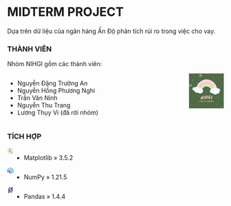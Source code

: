# MIDTERM PROJECT
Dựa trên dữ liệu của ngân hàng Ấn Độ phân tích rủi ro trong việc cho vay.

### THÀNH VIÊN
Nhóm NIHGI gồm các thành viên:

<img src='https://raw.githubusercontent.com/Nihgi-DA08/Midterm-Project/main/pic/1.jpg?token=GHSAT0AAAAAAB7ZU523IUHPCMZVIHNIQDMEZAOCIRA' align='right' width='16%' height='16%'></img>
<div style='display:flex;'>

- Nguyễn Đặng Trường An
- Nguyễn Hồng Phương Nghi
- Trần Văn Ninh
- Nguyễn Thu Trang
- Lương Thụy Vi (đã rời nhóm)

</div>

### TÍCH HỢP
<img src='https://raw.githubusercontent.com/Nihgi-DA08/Midterm-Project/main/pic/2.png?token=GHSAT0AAAAAAB7ZU523PKE2PJ6UXPY4Y76WZAOCITA' align='left' width='3%' height='3%'></img>
<div style='display:flex;'>

- Matplotlib » 3.5.2

</div>
<img src='https://raw.githubusercontent.com/Nihgi-DA08/Midterm-Project/main/pic/3.png?token=GHSAT0AAAAAAB7ZU523BAD3HJBJDNPV4U7CZAOCIUQ' align='left' width='3%' height='3%'></img>
<div style='display:flex;'>

- NumPy » 1.21.5

</div>
<img src='https://raw.githubusercontent.com/Nihgi-DA08/Midterm-Project/main/pic/4.png?token=GHSAT0AAAAAAB7ZU522L2GSL2USUU56TDAKZAOCIWA' align='left' width='3%' height='3%'></img>
<div style='display:flex;'>

- Pandas » 1.4.4

</div>
